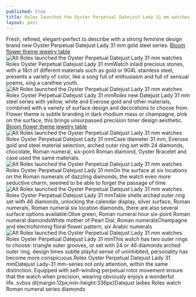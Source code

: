 ```yaml
---
published: true
title: Rolex launched the Oyster Perpetual Datejust Lady 31 mm watches
layout: post
---
```

Fresh, refined, elegant-perfect to describe with a strong feminine design brand new Oyster Perpetual Datejust Lady 31 mm gold steel series. [Bloom flower theme jewelry table](http://uag2015.blogspot.com/2016/10/bloom-flower-theme-jewelry-table.html)![Alt Rolex launched the Oyster Perpetual Datejust Lady 31 mm watches](https://c2.staticflickr.com/6/5616/31566115742_92e9458ec3.jpg)Rolex Oyster Perpetual Datejust Lady 31 mmWatch inlaid precious stones, with a 18ct of different materials such as gold or 904L stainless steel, presents a variety of color, like a song full of enthusiasm and full of sensual poems, sing a carefree youth.![Alt Rolex launched the Oyster Perpetual Datejust Lady 31 mm watches](https://c1.staticflickr.com/1/779/31712634335_03ccf4f998.jpg)Rolex Oyster Perpetual Datejust Lady 31 mmRolex new Datejust Lady 31 mm steel series with yellow, white and Everose gold and other materials, combined with a variety of surface design and decorations to choose from. Flower theme is subtle branding in dark rhodium mass or champagne, pink on the surface, this brings unsurpassed precision timer design aesthetic. [Bloom flower theme jewelry table](http://uag2015.blogspot.com/2016/10/bloom-flower-theme-jewelry-table.html)![Alt Rolex launched the Oyster Perpetual Datejust Lady 31 mm watches](https://c2.staticflickr.com/6/5569/31712641565_22574aef0a_z.jpg)Rolex Oyster Perpetual Datejust Lady 31 mmCase diameter 31 mm, Everose gold and steel material selection, arched outer ring set with 24 diamonds, chocolate, Roman numeral, six-point Roman diamond, Oyster Bracelet and case used the same materials.![Alt Rolex launched the Oyster Perpetual Datejust Lady 31 mm watches](https://c2.staticflickr.com/6/5555/31597066701_36b1d81f69.jpg)Rolex Oyster Perpetual Datejust Lady 31 mmOn the surface at six locations on the Roman numerals of dazzling diamonds, the watch even more seductive charm, seemed to be able to forget the passage of time.![Alt Rolex launched the Oyster Perpetual Datejust Lady 31 mm watches](https://c1.staticflickr.com/1/387/31597070361_8c6d75768a.jpg)Rolex Oyster Perpetual Datejust Lady 31 mmTable shells arched outer ring set with 46 diamonds, unlocking the calendar display, silver surface, Roman numerals, Roman numeral six location diamonds, there are also several surface options available:Olive green, Roman numeral hour six-point Roman numeral diamondsWhite mother of Pearl Dial, Roman numeralsChampagne and electroforming floral flower pattern, six Arabic numerals![Alt Rolex launched the Oyster Perpetual Datejust Lady 31 mm watches](https://c1.staticflickr.com/1/358/31712660105_9923817d4b.jpg)Rolex Oyster Perpetual Datejust Lady 31 mmThis watch has two outer rings to choose: triangle outer grooves, or set with 24 or 46 diamonds arched outer ring, design times subtle playful sense of uninhibited, personality has become more conspicuous.Rolex Oyster Perpetual Datejust Lady 31 mmDatejust Lady-31 mm-series not only attention, within the same distinction. Equipped with self-winding perpetual rotor movement ensure that the watch when precision, wearing obviously enjoys a wonderful life..svbxs dl{margin:12px;min-height:336px}Datejust ladies Rolex watch Roman numeral series diamonds